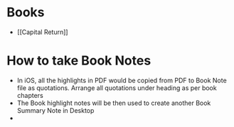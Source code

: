 # Books

- [[Capital Return]]

# How to take Book Notes
- In iOS, all the highlights in PDF would be copied from PDF to Book Note file as quotations. Arrange all quotations under heading as per book chapters
- The Book highlight notes will be then used to create another Book Summary Note in Desktop
- 
